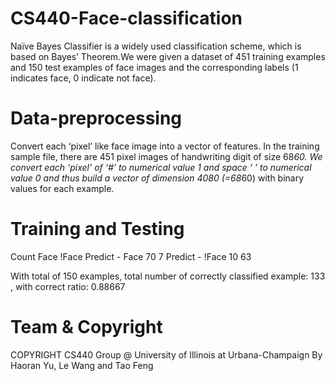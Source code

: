 CS440-Face-classification
=========================
Naïve Bayes Classifier is a widely used classification scheme, which is based on Bayes’ Theorem.We were given a dataset of 451 training examples and 150 test examples of face images and the corresponding labels (1 indicates face, 0 indicate not face).

Data-preprocessing
=========================
Convert each ‘pixel’ like face image into a vector of features. In the training sample file, there are 451 pixel images of handwriting digit of size 68*60. We convert each ‘pixel’ of ‘#’ to numerical value 1 and space ‘ ’ to numerical value 0 and thus build a vector of dimension 4080 (=68*60) with binary values for each example. 

Training and Testing
=========================
Count           Face  !Face
Predict - Face    70  7
Predict - !Face   10  63	

With total of 150 examples, total number of correctly classified example: 133 , with correct ratio: 0.88667

Team & Copyright
=========================
COPYRIGHT CS440 Group @ University of Illinois at Urbana-Champaign By Haoran Yu, Le Wang and Tao Feng
